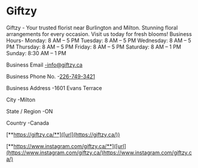 # Giftzy
Giftzy - Your trusted florist near Burlington and Milton. Stunning floral arrangements for every occasion. Visit us today for fresh blooms!
Business Hours- Monday: 8 AM – 5 PM 
                Tuesday: 8 AM – 5 PM
                Wednesday: 8 AM – 5 PM
                Thursday: 8 AM – 5 PM
                Friday: 8 AM – 5 PM
                Saturday: 8 AM – 1 PM
                Sunday: 8:30 AM – 1 PM

Business Email	-info@giftzy.ca

Business Phone No.	-[226-749-3421](226-749-3421)

Business Address	-1601 Evans Terrace

City		-Milton

State / Region		-ON

Country		-Canada     

[**https://giftzy.ca/**]([url](https://giftzy.ca/))

[**https://www.instagram.com/giftzy.ca/**]([url](https://www.instagram.com/giftzy.ca/)https://www.instagram.com/giftzy.ca/)
